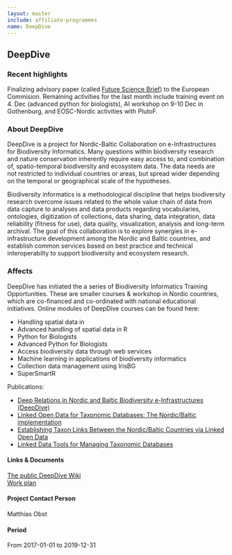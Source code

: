 ```yaml
---
layout: master
include: affiliate-programmes
name: DeepDive
---
```


## DeepDive

### Recent highlights
Finalizing advisory paper (called [Future Science Brief](https://www.bonusportal.org/news/save_the_date!_7th_emb_forum_big_data_in_marine_science_29_april_2020_brussels.4225.news)) to the European Commision. Remaining activities for the last month include training event on 4. Dec (advanced python for biologists), AI workshop on 9-10 Dec in Gothenburg, and EOSC-Nordic activities with PlutoF.

### About DeepDive
DeepDive is a project for Nordic-Baltic Collaboration on e-Infrastructures for Biodiversity Informatics. Many questions within biodiversity research and nature conservation inherently require easy access to, and combination of, spatio-temporal biodiversity and ecosystem data. The data needs are not restricted to individual countries or areas, but spread wider depending on the temporal or geographical scale of the hypotheses.

Biodiversity informatics is a methodological discipline that helps biodiversity research overcome issues related to the whole value chain of data from data capture to analyses and data products regarding vocabularies, ontologies, digitization of collections, data sharing, data integration, data reliability (fitness for use), data quality, visualization, analysis and long-term archival. The goal of this collaboration is to explore synergies in e-infrastructure development among the Nordic and Baltic countries, and establish common services based on best practice and technical interoperabilty to support biodiversity and ecosystem research.
 
### Affects
DeepDive has initiated the a series of Biodiversity Informatics Training Opportunities. These are smaller courses & workshop in Nordic countries, which are co-financed and co-ordinated with national educational initiatives. Online modules of DeepDive courses can be found here:

* Handling spatial data in 
* Advanced handling of spatial data in R
* Python for Biologists
* Advanced Python for Biologists
* Access biodiversity data through web services
* Machine learning in applications of biodiversity informatics
* Collection data management using IrisBG
* SuperSmartR

Publications:

* [Deep Relations in Nordic and Baltic Biodiversity e-Infrastructures (DeepDive)](https://biss.pensoft.net/article/37343/)
* [Linked Open Data for Taxonomic Databases: The Nordic/Baltic implementation](https://biss.pensoft.net/article/37332/)
* [Establishing Taxon Links Between the Nordic/Baltic Countries via Linked Open Data](https://biss.pensoft.net/article/37428/)
* [Linked Data Tools for Managing Taxonomic Databases](https://biss.pensoft.net/article/37329/)

#### Links & Documents
[The public DeepDive Wiki](https://wiki.neic.no/wiki/Biodiversity) <br/>
[Work plan](https://wiki.neic.no/w/ext/img_auth.php/f/f5/20161124_Workplan_NeIC_BDI_final.pdf)

#### Project Contact Person
Matthias Obst

#### Period
From 2017-01-01 to 2019-12-31
